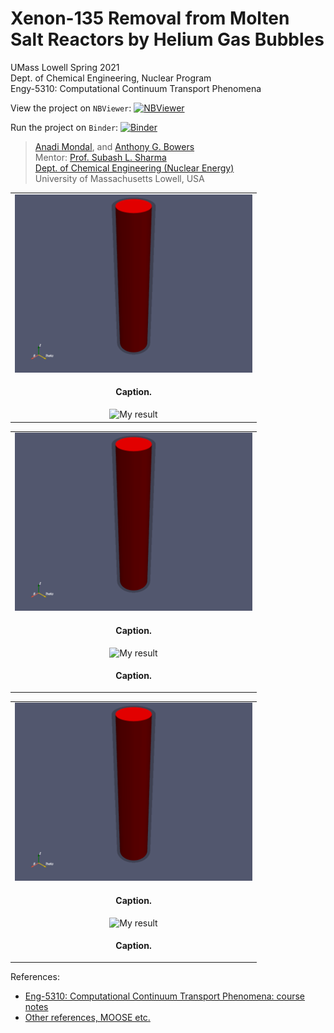 # Xenon-135 Removal from Molten Salt Reactors by Helium Gas Bubbles

UMass Lowell Spring 2021 <br>
Dept. of Chemical Engineering, Nuclear Program <br>
Engy-5310: Computational Continuum Transport Phenomena

View the project on `NBViewer`: [![NBViewer](https://raw.githubusercontent.com/jupyter/design/master/logos/Badges/nbviewer_badge.svg)](https://nbviewer.jupyter.org/github/dpploy/engy-5310/blob/main/projects/xenon-removal/report.ipynb)

Run the project on `Binder`: [![Binder](https://mybinder.org/badge_logo.svg)](https://mybinder.org/v2/gh/dpploy/engy-5310/HEAD?filepath=projects%2Fxenon-removal%2Freport.ipynb)

 >[Anadi Mondal](https://github.com/xxxx), and [Anthony G. Bowers](https://github.com/xxx) <br>
 >Mentor: [Prof. Subash L. Sharma](https://github.com/SubashSharma1008) <br>
 >[Dept. of Chemical Engineering (Nuclear Energy)](xxx) <br>
 >University of Massachusetts Lowell, USA <br>

|  |
|:---:|
| <img width="380" src="pics/readme-domain.png" title="My"> |
| <p style="text-align:center;"><b>Caption.</b></p> |
| <img width="380" src="pics/readme-result.png" title="My result"> |


|  |
|:---:|
| <img width="380" src="pics/readme-domain.png" title="My result"> |
| <p style="text-align:center;"><b>Caption.</b></p> |
| <img width="380" src="pics/readme-result.png" title="My result"> |
| <p style="text-align:center;"><b>Caption.</b></p> |

|  |
|:---:|
| <img width="380" src="pics/readme-domain.png" title="My result"> |
| <p style="text-align:center;"><b>Caption.</b></p> |
| <img width="380" src="pics/readme-result.png" title="My result"> |
| <p style="text-align:center;"><b>Caption.</b></p> |

References:

 + [Eng-5310: Computational Continuum Transport Phenomena: course notes](https://github.com/dpploy/engy-5310)
 + [Other references, MOOSE etc.](https://github.com/dpploy/engy-5310)

